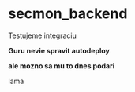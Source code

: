 # secmon_backend

Testujeme integraciu

**Guru nevie spravit autodeploy**

__ale mozno sa mu to dnes podari__

lama

